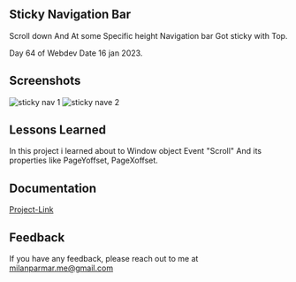 


## Sticky Navigation Bar

 Scroll down And At some Specific height Navigation bar Got sticky with Top.
  
  Day 64 of Webdev Date 16 jan 2023.



## Screenshots


![sticky nav 1](https://user-images.githubusercontent.com/114464208/216918750-22507d0e-3f7a-4524-a04c-2946448191dc.png)
![sticky nave 2](https://user-images.githubusercontent.com/114464208/216918773-f5249396-ac4e-4007-bdaa-9b70016e2320.png)

## Lessons Learned

 In this project i learned about to Window object Event "Scroll" And its properties like PageYoffset, PageXoffset.

 

 


## Documentation

[Project-Link](https://sticky-navbar-1.netlify.app)


## Feedback

If you have any feedback, please reach out to me at milanparmar.me@gmail.com

